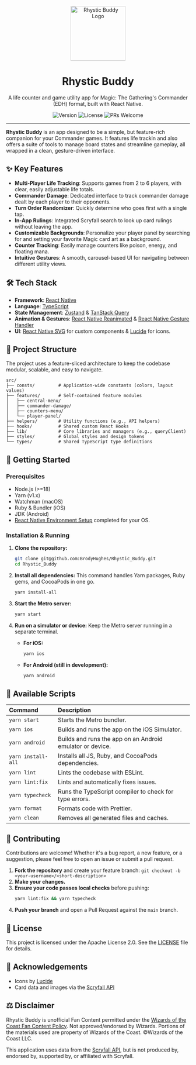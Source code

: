 <div align="center">
  <img src="assets/ICON_NO_BCKGRND.png" alt="Rhystic Buddy Logo" width="150" />
  <h1>Rhystic Buddy</h1>
  <p>A life counter and game utility app for Magic: The Gathering's Commander (EDH) format, built with React Native.</p>
  
  <!-- Badges -->
  <p>
    <img src="https://img.shields.io/github/package-json/v/BrodyHughes/commander-counter?style=flat-square" alt="Version" />
    <img src="https://img.shields.io/badge/License-Apache_2.0-blue.svg?style=flat-square" alt="License" />
    <img src="https://img.shields.io/badge/PRs-welcome-brightgreen.svg?style=flat-square" alt="PRs Welcome" />
  </p>
</div>

---

**Rhystic Buddy** is an app designed to be a simple, but feature-rich companion for your Commander games. It features life trackin and also offers a suite of tools to manage board states and streamline gameplay, all wrapped in a clean, gesture-driven interface.

## ✨ Key Features

- **Multi-Player Life Tracking**: Supports games from 2 to 6 players, with clear, easily adjustable life totals.
- **Commander Damage**: Dedicated interface to track commander damage dealt by each player to their opponents.
- **Turn Order Randomizer**: Quickly determine who goes first with a single tap.
- **In-App Rulings**: Integrated Scryfall search to look up card rulings without leaving the app.
- **Customizable Backgrounds**: Personalize your player panel by searching for and setting your favorite Magic card art as a background.
- **Counter Tracking**: Easily manage counters like poison, energy, and floating mana.
- **Intuitive Gestures**: A smooth, carousel-based UI for navigating between different utility views.

## 🛠️ Tech Stack

- **Framework**: [React Native](https://reactnative.dev/)
- **Language**: [TypeScript](https://www.typescriptlang.org/)
- **State Management**: [Zustand](https://github.com/pmndrs/zustand) & [TanStack Query](https://tanstack.com/query/latest)
- **Animation & Gestures**: [React Native Reanimated](https://docs.swmansion.com/react-native-reanimated/) & [React Native Gesture Handler](https://docs.swmansion.com/react-native-gesture-handler/)
- **UI**: [React Native SVG](https://github.com/react-native-svg/react-native-svg) for custom components & [Lucide](https://lucide.dev/) for icons.

## 📂 Project Structure

The project uses a feature-sliced architecture to keep the codebase modular, scalable, and easy to navigate.

```
src/
├── consts/         # Application-wide constants (colors, layout values)
├── features/       # Self-contained feature modules
│   ├── central-menu/
│   ├── commander-damage/
│   ├── counters-menu/
│   └── player-panel/
├── helpers/        # Utility functions (e.g., API helpers)
├── hooks/          # Shared custom React Hooks
├── lib/            # Core libraries and managers (e.g., queryClient)
├── styles/         # Global styles and design tokens
└── types/          # Shared TypeScript type definitions
```

## 🚀 Getting Started

### Prerequisites

- Node.js (>=18)
- Yarn (v1.x)
- Watchman (macOS)
- Ruby & Bundler (iOS)
- JDK (Android)
- [React Native Environment Setup](https://reactnative.dev/docs/set-up-your-environment) completed for your OS.

### Installation & Running

1.  **Clone the repository:**

    ```sh
    git clone git@github.com:BrodyHughes/Rhystic_Buddy.git
    cd Rhystic_Buddy
    ```

2.  **Install all dependencies:**
    This command handles Yarn packages, Ruby gems, and CocoaPods in one go.

    ```sh
    yarn install-all
    ```

3.  **Start the Metro server:**

    ```sh
    yarn start
    ```

4.  **Run on a simulator or device:**
    Keep the Metro server running in a separate terminal.
    - **For iOS:**
      ```sh
      yarn ios
      ```
    - **For Android (still in development):**
      ```sh
      yarn android
      ```

## 📜 Available Scripts

| Command            | Description                                               |
| :----------------- | :-------------------------------------------------------- |
| `yarn start`       | Starts the Metro bundler.                                 |
| `yarn ios`         | Builds and runs the app on the iOS Simulator.             |
| `yarn android`     | Builds and runs the app on an Android emulator or device. |
| `yarn install-all` | Installs all JS, Ruby, and CocoaPods dependencies.        |
| `yarn lint`        | Lints the codebase with ESLint.                           |
| `yarn lint:fix`    | Lints and automatically fixes issues.                     |
| `yarn typecheck`   | Runs the TypeScript compiler to check for type errors.    |
| `yarn format`      | Formats code with Prettier.                               |
| `yarn clean`       | Removes all generated files and caches.                   |

## 🤝 Contributing

Contributions are welcome! Whether it's a bug report, a new feature, or a suggestion, please feel free to open an issue or submit a pull request.

1.  **Fork the repository** and create your feature branch:
    `git checkout -b <your-username>/<short-description>`
2.  **Make your changes.**
3.  **Ensure your code passes local checks** before pushing:
    ```sh
    yarn lint:fix && yarn typecheck
    ```
4.  **Push your branch** and open a Pull Request against the `main` branch.

## 📄 License

This project is licensed under the Apache License 2.0. See the [LICENSE](LICENSE) file for details.

## 🙏 Acknowledgements

- Icons by [Lucide](https://lucide.dev/)
- Card data and images via the [Scryfall API](https://scryfall.com/docs/api)

## ⚖️ Disclaimer

Rhystic Buddy is unofficial Fan Content permitted under the [Wizards of the Coast Fan Content Policy](https://company.wizards.com/en/legal/fancontentpolicy). Not approved/endorsed by Wizards. Portions of the materials used are property of Wizards of the Coast. ©Wizards of the Coast LLC.

This application uses data from the [Scryfall API](https://scryfall.com/docs/api), but is not produced by, endorsed by, supported by, or affiliated with Scryfall.

